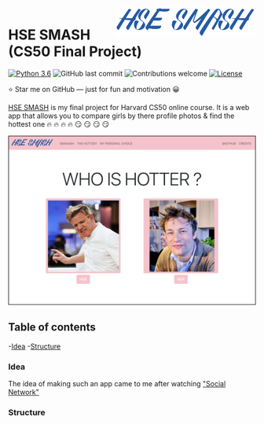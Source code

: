 <a href='https://secure-island-71749.herokuapp.com'>
    <img src='./media/logo.png' alt='HSE SMASH Logo' title='HSE SMASH' align='right' height='60'/>
</a>

# HSE SMASH (CS50 Final Project)
[![Python 3.6](https://img.shields.io/badge/python-3.6-blue.svg)](https://www.python.org/downloads/release/python-360/)
![GitHub last commit](https://img.shields.io/github/last-commit/Snowfighter/CS50-Final-Project)
![Contributions welcome](https://img.shields.io/badge/contributions-welcome-orange.svg)
[![License](https://img.shields.io/badge/license-MIT-blue.svg)](https://opensource.org/licenses/MIT)

:star: Star me on GitHub — just for fun and motivation :grinning:

[HSE SMASH](https://secure-island-71749.herokuapp.com) is my final project for Harvard CS50 online course. It is a web app that allows you to compare girls by there profile photos & find the hottest one :fire: :fire: :fire: :fire: :smirk: :smirk: :smirk: :smirk:

<a href='https://secure-island-71749.herokuapp.com'>
    <img src='./media/front_page.png' alt='Front Page'/>
</a>

## Table of contents
-[Idea](#idea)
-[Structure](#structure)
### Idea
The idea of making such an app came to me after watching ["Social Network"](https://www.imdb.com/title/tt1285016/)
### Structure